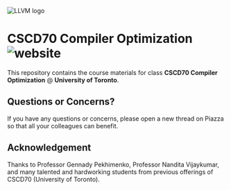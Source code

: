 ![LLVM logo](http://llvm.org/docs/_static/logo.png)

# CSCD70 Compiler Optimization ![website](https://github.com/UofT-EcoSystem/CSCD70/workflows/website/badge.svg)

This repository contains the course materials for class
**CSCD70 Compiler Optimization** @ **University of Toronto**.

## Questions or Concerns?

If you have any questions or concerns, please open a new thread on Piazza
so that all your colleagues can benefit.

## Acknowledgement

Thanks to Professor Gennady Pekhimenko, Professor Nandita Vijaykumar,
and many talented and hardworking students from previous offerings of CSCD70
(University of Toronto).

